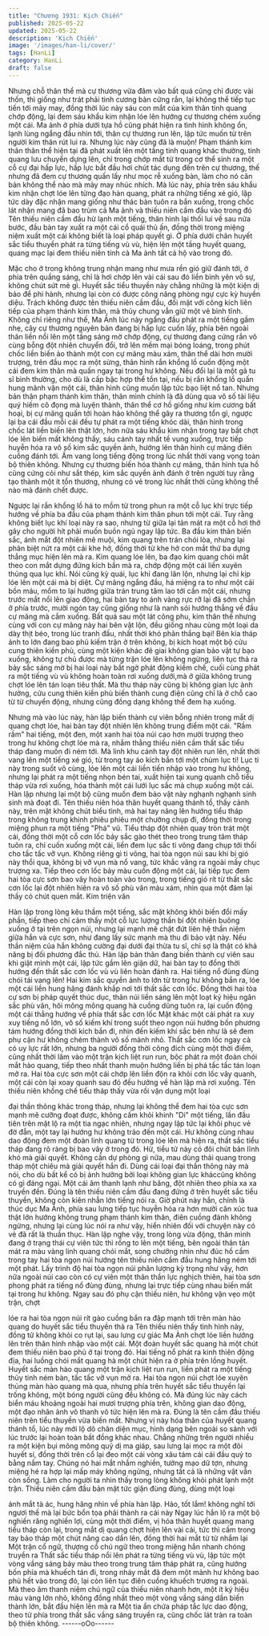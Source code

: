 ```yaml
---
title: "Chương 1931: Kịch Chiến"
published: 2025-05-22
updated: 2025-05-22
description: 'Kịch Chiến'
image: '/images/han-li/cover/'
tags: [HanLi]
category: HanLi
draft: false
---
```


Nhưng chỗ thân thể mà cự thương vừa đâm vào bất quá cũng chỉ
được vài thốn, thì giống như trát phải tinh cương bàn cứng rắn,
lại không thể tiếp tục tiến tới mảy may, đồng thời lúc này sáu con
mắt của kim thân tinh quang chớp động, lại đem sáu khẩu kim
nhận lóe lên hướng cự thương chém xuống một cái.
Ma ảnh ở phía dưới tựa hồ cũng phát hiện ra tình hình không ổn,
lạnh lùng ngẩng đầu nhìn tới, thân cự thương run lên, lập tức
muốn từ trên người kim thân rút lui ra.
Nhưng lúc này cũng đã là muộn!
Phạm thánh kim thân thân thể hiện tại đã phát xuất lên một tầng
tinh quang khác thường, tinh quang lưu chuyển dựng lên, chỉ
trong chớp mắt từ trong cơ thể sinh ra một cỗ cự đại hấp lực, hấp
lực bắt đầu hơi chút tác dụng đến trên cự thương, thế nhưng đã
đem cự thương quấn lấy như mọc rễ xuống bàn, làm cho nó căn
bản không thể nào mà mảy may nhúc nhích.
Mà lúc này, phía trên sáu khẩu kim nhận chợt lóe lên từng đạo
hàn quang, phát ra những tiếng xé gió, lập tức dày đặc nhận
mang giống như thác bàn tuôn ra bắn xuống, trong chốc lát nhận
mang đã bao trùm cả Ma ảnh và thiếu niên cầm đầu vào trong đó
Tên thiếu niên cầm đầu hừ lạnh một tiếng, thân hình lại thối lui về
sau nửa bước, đầu bàn tay xuất ra một cái cổ quái thủ ấn, đồng
thời trong miệng niệm xuất một cái không biết là loại pháp quyết
gì.
Ở phía dưới chân huyết sắc tiểu thuyền phát ra từng tiếng vù vù,
hiện lên một tầng huyết quang, quang mạc lại đem thiếu niên tính
cả Ma ảnh tất cả hộ vào trong đó.

Mặc cho ở trong không trung nhận mang như mưa rền gió giữ
đánh tới, ở phía trên quầng sáng, chỉ là hơi chớp lên vài cái sau
đó liền bình yên vô sự, không chút sứt mẻ gì.
Huyết sắc tiểu thuyền này chẳng những là một kiện dị bảo để phi
hành, nhưng lại còn có được công năng phòng ngự cực kỳ huyền
diệu.
Trách không được tên thiếu niên cầm đầu, đối mặt với công kích
liên tiếp của phạm thánh kim thân, mà thủy chung vẫn giữ một vẻ
bình tĩnh. Không chỉ riêng như thế, Ma Ảnh lúc này ngẩng đầu
phát ra một tiếng gầm nhẹ, cây cự thương nguyên bản đang bị
hấp lực cuốn lấy, phía bên ngoài thân liền nổi lên một tầng sáng
mờ chớp động, cự thương đang cứng rắn vô cùng bỗng đột nhiên
chuyển đổi, trở lên mềm mại bóng loáng, trong phút chốc liền biến
ảo thành một con cự mãng màu xám, thân thể dài hơn mười
trượng, trên đầu mọc ra một sừng, thân hình rắn khổng lồ cuốn
động một cái đem kim thân mà quấn ngay tại trong hư không.
Nếu đổi lại là một gã tu sĩ bình thường, cho dù là cấp bậc hợp thể
tồn tại, nếu bị rắn khổng lồ quấn hung mãnh vặn một cái, thân
hình cũng muốn lập tức bạo liệt nổ tan.
Nhưng bản thân phạm thánh kim thân, thân mình chính là đã
dùng qua vô số tài liệu quý hiếm cô đọng mà luyện thành, thân
thể cơ hồ giống như kim cương bất hoại, bị cự mãng quấn tới
hoàn hảo không thể gây ra thương tổn gì, ngược lại ba cái đầu
mỗi cái đều tự phát ra một tiếng khóc dài, thân hình trong chốc lát
liền biến lên thật lớn, hơn nữa sáu khẩu kim nhận trong tay bất
chợt lóe lên biến mất không thấy, sáu cánh tay nhất tề vung
xuống, trực tiếp huyễn hóa ra vô số kim sắc quyền ảnh, hướng
lên thân hình cự mãng điên cuồng đánh tới.
Ầm vang long tiếng động trong lúc nhất thời vang vọng toàn bộ
thiên không.
Nhưng cự thương biến hóa thành cự mãng, thân hình tựa hồ
cũng cứng cỏi như sắt thép, kim sắc quyền ảnh đánh ở trên
người tuy rằng tạo thành một ít tổn thương, nhưng có vẻ trong lúc
nhất thời cũng không thể nào mà đánh chết được.

Ngược lại rắn khổng lồ há to mồm từ trong phun ra một cỗ lục khí
trực tiếp hướng về phía ba đầu của phạm thánh kim thân phun tới
một cái.
Tuy rằng không biết lục khí loại này ra sao, nhưng từ giữa lại tản
mát ra một cỗ hơi thở gây cho người hít phải muốn buồn ngủ
ngay lập tức.
Ba đầu kim thân biến sắc, ánh mắt đột nhiên mê muội, kim quang
trên trán chói lòa, nhưng lại phân biệt nứt ra một cái khe hở, đồng
thời từ khe hở con mắt thứ ba dựng thẳng mục hiện lên mà ra.
Kim quang lóe lên, ba đạo kim quang chói mắt theo con mắt dựng
đứng kích bắn mà ra, chớp động một cái liền xuyên thủng qua lục
khí.
Nói cũng kỳ quái, lục khí đang lăn lộn, nhưng lại chỉ kịp lóe lên
một cái mà bị diệt.
Cự mãng ngẩng đầu, há miệng ra to như một cái bồn máu, mồm
to lại hướng giữa trán trung tâm lao tới cắn một cái, nhưng trước
mắt nổi lên giao động, hai bàn tay to ánh vàng rực rỡ lại đã sớm
chắn ở phía trước, mười ngón tay cũng giống như là nanh sói
hướng thẳng về đầu cự mãng mà cắm xuống.
Bất quá sau một lát công phu, kim thân thế nhưng cùng với con
cự mãng này hai bên vật lộn, đều giống nhau cùng một loại da
dày thịt béo, trong lúc tranh đấu, nhất thời khó phân thắng bại!
Bên kia tháp ảnh to lớn đang bao phủ kiếm trận ở trên không, bị
kích hoạt một bộ cửu cung thiên kiền phù, cùng một kiện khác đê
giai không gian bảo vật tự bạo xuống, không tự chủ được mà
từng trận lóe lên không ngừng, liên tục thả ra bảy sắc sáng mờ bị
hai loại này bất ngờ phát động kiềm chế, cuối cùng phát ra một
tiếng vù vù không hoàn toàn rơi xuống dưới,mà ở giữa không
trung chợt lóe lên tán loạn tiêu thất.
Mà thu tháp này cũng bị không gian lực ảnh hưởng, cửu cung
thiên kiền phù biến thành cung điện cũng chỉ là ở chỗ cao từ từ
chuyển động, nhưng cũng đồng dạng không thể đem hạ xuống.

Nhưng mà vào lúc này, hàn lập biến thành cự viên bỗng nhiên
trong mắt dị quang chợt lóe, hai bàn tay đột nhiên lên không trung
điểm một cái.
"Rầm rầm" hai tiếng, một đen, một xanh hai tòa núi cao hơn mười
trượng theo trong hư không chợt lóe mà ra, nhắm thẳng thiếu
niên cầm thất sắc tiểu tháp đang muốn đi ném tới.
Mà linh khu cánh tay đột nhiên run lên, nhất thời vang lên một
tiếng xé gió, từ trong tay áo kích bắn tới một chùm lục ti!
Lục ti này trong suốt vô cùng, lóe lên một cái liền tiến nhập vào
trong hư không, nhưng lại phát ra một tiếng nhọn bén tai, xuất
hiện tại xung quanh chỗ tiểu tháp vừa rơi xuống, hóa thành một
cái lưới lục sắc mà chụp xuống một cái.
Hàn lập nhưng lại một bộ cũng muốn đem bảo vật này nghạnh
nghạnh sinh sinh mà đoạt đi.
Tên thiếu niên hóa thân huyết quang thánh tổ, thấy cảnh này, trên
mặt không chút biểu tình, mà hai tay nâng lên hướng tiểu tháp
trong không trung khinh phiêu phiêu một chưởng chụp đi, đồng
thời trong miệng phun ra một tiếng "Phá" vũ.
Tiểu tháp đột nhiên quay tròn trát một cái, đồng thời một cỗ cơn
lốc bảy sắc gào thét theo trong trung tâm tháp tuôn ra, chỉ cuốn
xuống một cái, liền đem lục sắc ti võng đang chụp tới thổi cho tấc
tấc vỡ vụn.
Không riêng gì ti võng, hai tòa ngọn núi sau khi bị gió này thổi
qua, không bị vỡ vụn mà nổ vang, tức khắc văng ra ngoài mấy
chục trượng xa.
Tiếp theo cơn lốc bảy màu cuốn động một cái, lại tiếp tục đem hai
tòa cực sơn bao vây hoàn toàn vào trong, trong tiếng gió rít từ
thất sắc cơn lốc lại đột nhiên hiên ra vô số phù văn màu xám,
nhìn qua một đám lại thấy có chút quen mắt.
Kim triện văn

Hàn lập trong lòng kêu thầm một tiếng, sắc mặt không khỏi biến
đổi mấy phần, tiếp theo chỉ cảm thấy một cỗ lực lượng thần bí đột
nhiên buông xuống ở tại trên ngọn núi, nhưng lại mạnh mẽ chặt
đứt liên hệ thần niệm giữa hắn và cực sơn, như đang lấy sức
mạnh mà thu đi bảo vật này.
Nếu thần niệm của hắn không cường đại dưới đại thừa tu sĩ, chỉ
sợ là thật có khả năng bị đối phương đắc thủ.
Hàn lập bản thân đang biến thành cự viên sau khi giật mình một
cái, lập tức gầm lên giận dữ, hai bàn tay to đồng thời hướng đến
thất sắc cơn lốc vù vù liên hoàn đánh ra.
Hai tiếng nổ đùng đùng chói tái vang lên!
Hai kim sắc quyền ảnh to lớn từ trong hư không bắn ra, lóe một
cái liền hung hăng đánh khắp nơi tới thất sắc cơn lốc.
Đồng thời hai tòa cự sơn bị pháp quyết thúc dục, thân núi liền
sáng lên một loạt ký hiệu ngân sắc phù văn, hôi mông mông
quang hà cuồng dũng tuôn ra, lại cuốn động một cái thẳng hướng
về phía thất sắc cơn lốc
Mặt khác một cái phát ra xuy xuy tiếng nổ lớn, vô số kiếm khí
trong suốt theo ngọn núi hướng bốn phương tám hướng đồng
thời kích bắn đi, nhìn đến kiếm khí sắc bén như là sẽ đem phụ
cận hư không chém thành vô số mảnh nhỏ.
Thất sắc cơn lốc ngay cả có uy lực rất lớn, nhưng ba người đồng
thời công đích cùng một thời điểm, cũng nhất thời lâm vào một
trận kịch liệt run run, bộc phát ra một đoàn chói mắt hào quang,
tiếp theo nhất thanh muộn hưởng liền bị phá tấc tấc tán loạn mở
ra.
Hai tòa cực sơn một cái chớp lên liền độn ra khỏi cơn lốc vây
quanh, một cái còn lại xoay quanh sau đó đều hướng về hàn lập
mà rơi xuống.
Tên thiếu niên khống chế tiểu tháp thấy vừa rồi vận dụng một loại

đại thần thông khác trong tháp, nhưng lại không thể đem hai tòa
cực sơn mạnh mẽ cưỡng đoạt được, không cấm khỏi khinh "Di"
một tiếng, lần đầu tiên trên mặt lộ ra một tia ngạc nhiên, nhưng
ngay lập tức lại khôi phục vẻ đờ đẫn, một tay lại hướng hư không
trảo đến một cái.
Hư không cùng nhau dao động đem một đoàn linh quang từ trong
lóe lên mà hiện ra, thất sắc tiểu tháp đang rõ ràng bị bao vây ở
trong đó.
Hừ, tiểu tử này có đôi chút bản lĩnh khó mà giải quyết. Không cần
dự phòng gì nữa, mau dùng thải quang trong tháp một chiêu mà
giải quyết hắn đi. Dùng cái loại đại thần thông này mà nói, cho dù
bất kể có bị ảnh hưởng bởi loại không gian lực kháccũng không
có gì đáng ngại.
Một cái âm thanh lạnh như băng, đột nhiên theo phía xa xa truyền
đến.
Đúng là tên thiếu niên cầm đầu đang đứng ở trên huyết sắc tiểu
thuyền, không còn kiên nhẫn lớn tiếng nói ra.
Giờ phút này hắn, chính là thúc dục Ma Ảnh, phía sau lưng tiếp
tục huyễn hóa ra hơn mười căn xúc tua thật lớn hướng không
trung phạm thánh kim thân, điên cuồng đánh không ngừng,
nhưng lại cùng lúc nói ra như vậy, hiển nhiên đối với chuyện này
có vẻ đã rất là thuần thục.
Hàn lập nghe vậy, trong lòng vừa động, thân mình đang ở trạng
thái cự viên tức thì rống to lên một tiếng, bên ngoài thân tản mát
ra màu vàng linh quang chói mắt, song chưởng nhìn như đúc hồ
cầm trong tay hai tòa ngọn núi hướng tên thiếu niên cầm đầu
hung hăng ném tới một phát.
Lấy trình độ hai tòa ngọn núi phân lượng kỳ trọng như vậy, hơn
nữa ngoài núi cao còn có cự viên một thân thần lực nghịch thiên,
hai tòa sơn phong phát ra tiếng nổ đùng đùng, nhưng lại trực tiếp
cùng nhau biến mất tại trong hư không.
Ngay sau đó phụ cận thiếu niên, hư không vặn vẹo một trận, chợt

lóe ra hai tòa ngọn núi rít gào cuồng bắn ra đập mạnh tới trên
màn hào quang do huyết sắc tiểu thuyền thả ra
Tên thiếu niên thấy tình hình này, đồng tử không khỏi co rụt lại,
sau lưng cự giác Ma Ảnh chợt lóe liền hướng lên trên thân hình
nhập vào một cái.
Một đoàn huyết sắc quang hà một chút đem thiếu niên bao phủ ở
tại trong đó.
Hai tiếng nổ phát ra kinh thiên động địa, hai luồng chói mắt quang
hà một chút hiện ra ở phía trên lồng huyết.
Huyết sắc màn hào quang một trận kịch liệt run run, liền phát ra
một tiếng thủy tinh ném bàn, tấc tấc vỡ vụn mở ra.
Hai tòa ngọn núi chợt lóe xuyên thủng màn hào quang mà qua,
nhưng phía trên huyết sắc tiểu thuyền lại trống không, một bóng
người cũng đều không có.
Mà đúng lúc này cách biển máu khoảng ngoài hai mươi trượng
phía trên, không gian dao động, một đạo nhân ảnh vô thanh vô
tức hiện lên mà ra.
Đúng là tên cầm đầu thiếu niên trên tiểu thuyền vừa biến mất.
Nhưng vị này hóa thân của huyết quang thánh tổ, lúc này mới lộ
dõ chân diện mục, hình dạng bên ngoài so sánh với lúc trước lại
hoàn toàn bất đồng khác nhau.
Chẳng những trên người nhiều ra một kiện bụi mông mông quỷ dị
ma giáp, sau lưng lại mọc ra một đôi huyết sí, đồng thời trên cổ lại
đeo một cái vòng xâu tám cái cái đầu quỷ to bằng nắm tay.
Chúng nó hai mắt nhắm nghiền, tướng mạo dữ tợn, nhưng miệng
hé ra hợp lại mấp máy không ngừng, nhưng tất cả là những vật
vẫn còn sống. Làm cho người ta nhìn thấy trong lòng không khỏi
phát lạnh một trận.
Thiếu niên cầm đầu bản mặt tức giận đùng đùng, dùng một loại

ánh mắt tà ác, hung hăng nhìn về phía hàn lập.
Hảo, tốt lắm! không nghĩ tới ngươi thế mà lại bức bổn tọa phải
thành ra cái này
Ngay lúc hắn lộ ra một bộ nghiến răng nghiến lợi, cùng một thời
điểm, vị hóa thân huyết quang mang tiểu tháp còn lại, trong mắt dị
quang chợt hiện lên vài cái, tức thì cầm trong tay bảo tháp một
chút nâng cao dần lên, đồng thời hai mắt từ từ nhắm lại
Một trận cổ ngữ, thượng cổ chú ngữ theo trong miệng hắn nhanh
chóng truyền ra
Thất sắc tiểu tháp nổi lên phát ra từng tiếng vù vù, lập tức một
vòng vầng sáng bảy màu theo trong trung tâm tháp phát ra, cũng
hướng bốn phía mà khuếch tán đi, trong nháy mắt đã đem một
mảnh hư không bao phủ hết vào trong đó, lại còn liên tục điên
cuồng khuếch trương ra ngoài.
Mà theo âm thanh niệm chú ngữ của thiếu niên nhanh hơn, một ít
ký hiệu màu vàng lớn nhỏ, không đồng nhất theo một vòng vầng
sáng dần biến thành lớn, bắt đầu hiện lên mà ra
Một tia ẩn chứa pháp tắc lực dao động, theo từ phía trong thất
sắc vầng sáng truyền ra, cũng chốc lát tràn ra toàn bộ thiên
không.
------oOo------
